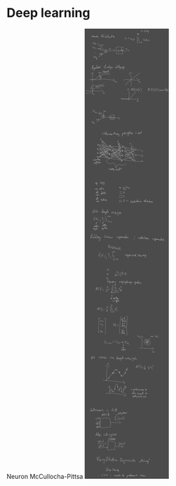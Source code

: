 # Deep learning

Neuron McCullocha-Pittsa
![Drawing 2023-06-23 11.26.51.excalidraw](Notatki/Semestr%202/Podstawy%20automatyki%20i%20robotyki/Wyk%C5%82ady/Wyk%C5%82ad%2012/Drawing%202023-06-23%2011.26.51.excalidraw.svg)
